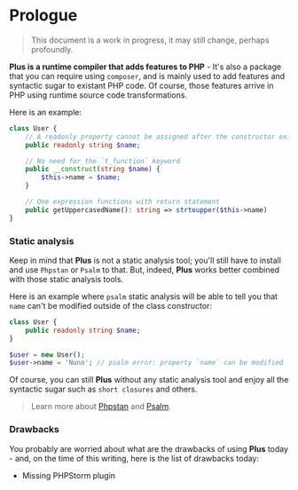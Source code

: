 # Prologue

> This document is a work in progress, it may still change, perhaps profoundly.

**Plus is a runtime compiler that adds features to PHP** - It's also a package that you can
require using `composer`, and is mainly used to add features and syntactic sugar to existant PHP
code. Of course, those features arrive in PHP using runtime source code transformations.

Here is an example:
```php
class User {
    // A readonly property cannot be assigned after the constructor exits
    public readonly string $name;

    // No need for the `t_function` keyword
    public __construct(string $name) {
        $this->name = $name;
    }

    // One expression functions with return statement
    public getUppercasedName(): string => strtoupper($this->name)
}
```

### Static analysis

Keep in mind that **Plus** is not a static analysis tool; you'll still have
to install and use `Phpstan` or `Psalm` to that. But, indeed, **Plus** works better
combined with those static analysis tools.

Here is an example where `psalm` static analysis will be able to tell you that `name` can't
be modified outside of the class constructor:

```php
class User {
    public readonly string $name;
}

$user = new User();
$user->name = 'Nuno'; // psalm error: property `name` can be modified
```

Of course, you can still **Plus** without any static analysis tool and enjoy all the syntactic
sugar such as `short closures` and others.

> Learn more about [Phpstan](https://github.com/phpstan/phpstan) and [Psalm](https://github.com/vimeo/psalm).

### Drawbacks

You probably are worried about what are the drawbacks of using **Plus** today - and, on the time
of this writing, here is the list of drawbacks today:

- Missing PHPStorm plugin
